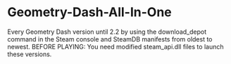 # Geometry-Dash-All-In-One
Every Geometry Dash version until 2.2 by using the download_depot command in the Steam console and SteamDB manifests from oldest to newest.
BEFORE PLAYING: You need modified steam_api.dll files to launch these versions.
